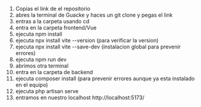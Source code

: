1. Copias el link de el repositorio
2. abres la terminal de Guacke y haces un git clone y pegas el link
3. entras a la carpeta usando cd
4. entra en la carpeta frontend/Vue
5. ejecuta npm install
6. ejecuta npx install vite --version (para verificar la version)
7. ejecuta npx install vite --save-dev (instalacion global para prevenir errores)
8. ejecuta npm run dev
9. abrimos otra terminal
10. entra en la carpeta de backend
11. ejecuta composer install (para prevenir errores aunque ya esta instalado en el equipo)
12. ejecuta php artisan serve
13. entramos en nuestro localhost http://localhost:5173/
